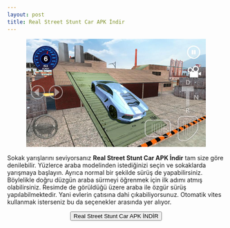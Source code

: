 ```yaml
---
layout: post
title: Real Street Stunt Car APK İndir
---
```


<center>
<img src="/images/stuntcar.png" alt="Real Street Stunt Car" height="250px"/>
</center>
<p>Sokak yarışlarını seviyorsanız <strong>Real Street Stunt Car APK İndir</strong> tam size göre denilebilir. Yüzlerce araba modelinden istediğinizi seçin ve sokaklarda yarışmaya başlayın. Ayrıca normal bir şekilde sürüş de yapabilirsiniz. Böylelikle doğru düzgün araba sürmeyi öğrenmek için ilk adımı atmış olabilirsiniz. Resimde de görüldüğü üzere araba ile özgür sürüş yapılabilmektedir. Yani evlerin çatısına dahi çıkabiliyorsunuz. Otomatik vites kullanmak isterseniz bu da seçenekler arasında yer alıyor.</p>

<center>
<a href="https://play.google.com/store/apps/details?id=com.squadinc.realstreet.stuntcar" target="_blank" rel="nofollow"><button class="button3">Real Street Stunt Car APK İNDİR</button></a>
</center>
